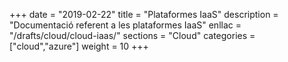+++
date        = "2019-02-22"
title       = "Plataformes IaaS"
description = "Documentació referent a les plataformes IaaS"
enllac		= "/drafts/cloud/cloud-iaas/"
sections    = "Cloud"
categories  = ["cloud","azure"]
weight		= 10
+++
